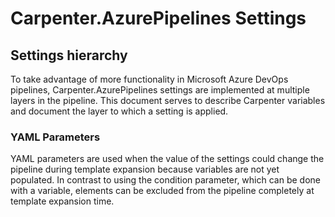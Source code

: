 # Carpenter.AzurePipelines Settings

## Settings hierarchy

To take advantage of more functionality in Microsoft Azure DevOps pipelines, Carpenter.AzurePipelines settings are implemented at multiple layers in the pipeline. This document serves to describe Carpenter variables and document the layer to which a setting is applied.

### YAML Parameters

YAML parameters are used when the value of the settings could change the pipeline during template expansion because variables are not yet populated.  In contrast to using the condition parameter, which can be done with a variable, elements can be excluded from the pipeline completely at template expansion time.
